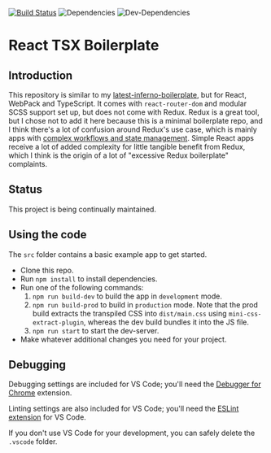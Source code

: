 [![Build Status](https://travis-ci.org/yottaawesome/react-tsx-boilerplate.svg?branch=master)](https://travis-ci.org/yottaawesome/react-tsx-boilerplate) ![Dependencies](https://david-dm.org/yottaawesome/react-tsx-boilerplate.svg) ![Dev-Dependencies](https://david-dm.org/yottaawesome/react-tsx-boilerplate/dev-status.svg)

# React TSX Boilerplate

## Introduction

This repository is similar to my [latest-inferno-boilerplate](https://github.com/yottaawesome/latest-inferno-boilerplate), but for React, WebPack and TypeScript. It comes with `react-router-dom` and modular SCSS support set up, but does not come with Redux. Redux is a great tool, but I chose not to add it here because this is a minimal boilerplate repo, and I think there's a lot of confusion around Redux's use case, which is mainly apps with [complex workflows and state management](https://dev.to/polluterofminds/why-you-probably-don-t-need-redux-399o). Simple React apps receive a lot of added complexity for little tangible benefit from Redux, which I think is the origin of a lot of "excessive Redux boilerplate" complaints.

## Status

This project is being continually maintained.

## Using the code

The `src` folder contains a basic example app to get started.

* Clone this repo.
* Run `npm install` to install dependencies.
* Run one of the following commands:
    1. `npm run build-dev` to build the app in `development` mode.
    2. `npm run build-prod` to build in `production` mode. Note that the prod build extracts the transpiled CSS into `dist/main.css` using `mini-css-extract-plugin`, whereas the dev build bundles it into the JS file.
    3. `npm run start` to start the dev-server.
* Make whatever additional changes you need for your project.

## Debugging

Debugging settings are included for VS Code; you'll need the [Debugger for Chrome](https://marketplace.visualstudio.com/items?itemName=msjsdiag.debugger-for-chrome) extension.

Linting settings are also included for VS Code; you'll need the [ESLint extension](https://marketplace.visualstudio.com/items?itemName=dbaeumer.vscode-eslint) for VS Code.

If you don't use VS Code for your development, you can safely delete the `.vscode` folder.
